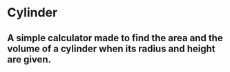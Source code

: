 # Cylinder
## A simple calculator made to find the area and the volume of a cylinder when its radius and height are given.
